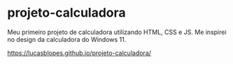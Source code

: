 # projeto-calculadora
Meu primeiro projeto de calculadora utilizando HTML, CSS e JS.
Me inspirei no design da calculadora do Windows 11.

https://lucasblopes.github.io/projeto-calculadora/
